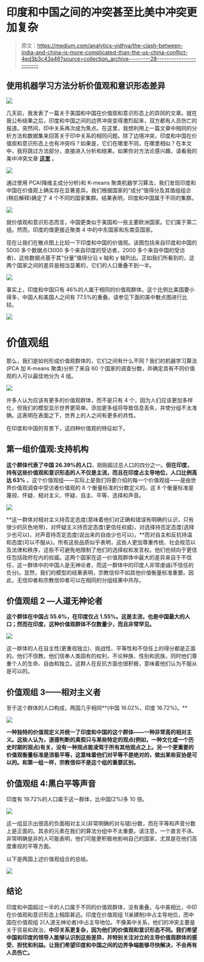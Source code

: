 # 印度和中国之间的冲突甚至比美中冲突更加复杂

> 原文：<https://medium.com/analytics-vidhya/the-clash-between-india-and-china-is-more-complicated-than-the-us-china-conflict-4ed3b3c43a46?source=collection_archive---------28----------------------->

## 使用机器学习方法分析价值观和意识形态差异

![](img/3d4a63876eac5f019ef554b289033344.png)

几天前，我发表了一篇关于美国和中国在价值观和意识形态上的异同的文章。就在我公布结果之后，印度和中国之间的边界冲突变得激烈起来，双方都有人员伤亡的报道。突然间，印中关系再次成为焦点。在这里，我想利用上一篇文章中相同的分析方法和数据集来回答关于印中关系的相同问题。除了边境冲突，印度和中国在价值观和意识形态上也有冲突吗？如果是，它们在哪里不同，在哪里相似？在本文中，我将跳过方法部分，直接进入分析和结果。如果你对方法论感兴趣，请看我的美中冲突文章 [**这里**](/@ericfoundry/did-people-who-see-things-in-black-and-white-caused-the-us-china-conflict-c9cb1a68cdbd) 。

![](img/6d61a3e30570e60963aefe03022e6c11.png)

通过使用 PCA(降维主成分分析)和 K-means 聚类机器学习算法，我们发现印度和中国在价值观上确实存在显著差异。我们根据国家的“成分”值得分及其值组组合(稍后解释)确定了 4 个不同的国家集群。结果表明，印度和中国属于不同的集群。

![](img/2ae4a7deda2b4718375395ee54cfe889.png)

就价值观和意识形态而言，中国更类似于美国和一些主要欧洲国家。它们属于第二组。然而，印度的值更接近聚类 4 中的中东国家和东南亚国家。

现在让我们在散点图上比较一下印度和中国的价值观。该图包括来自印度和中国的 5000 多个数据点(3000 多个来自印度的受访者，2000 多个来自中国的受访者)，这些数据点基于其“分量”值得分沿 x 轴和 y 轴列出。正如我们所看到的，这两个国家之间的差异是相当显著的，它们的人口重叠不到一半。

![](img/5b22840370796399315c8dd788824fb9.png)

事实上，印度和中国只有 46%的人属于相同的价值观群体。这个比例比美国要小得多，中国人和美国人之间有 77.5%的重叠。请参见下面的美中散点图进行比较。

![](img/e9c6dcbcb21d6463baa0a7237a5ee741.png)

# 价值观组

那么，我们是如何形成价值观群体的，它们之间有什么不同？我们的机器学习算法(PCA 加 K-means 聚类)分析了来自 60 个国家的调查分数，并确定具有不同价值观的人可以最佳地分为 4 组。

![](img/5b1ecb6a17c6d48c8ae8156481f68ae0.png)

许多人认为应该有更多的价值观群体，而不是只有 4 个，因为人们应该更加多样化，但我们的模型显示世界更简单。添加更多组将导致信息丢失，并使分组不太准确。这表明在表面之下，世界上的人之间有更多的共性。

在印度和中国的背景下，这四种价值观的特征如下。

## **第一组价值观:支持机构**

**这个群体代表了中国 26.39%的人口**，刚刚超过总人口的四分之一。**但在印度，持有这些价值观和意识形态的人不仅是主流，而且在印度占主导地位，人口比例高达 63%** 。这个价值观组——实际上是我们将要介绍的每一个价值观组——是由世界价值观调查中受访者价值观的 8 个衡量标准的分数定义的。这 8 个衡量标准是蔑视、怀疑、相对主义、怀疑、自主、平等、选择和声音。

![](img/63de8809b4f0faea5a8081687bd399bb.png)

**这一群体对相对主义持否定态度(意味着他们对正确和错误有明确的认识，只有很少的灰色地带)，对怀疑主义持否定态度(更信任权威)，对选择持否定态度(选择少也可以)，对声音持否定态度(说出来的自由少也可以)，**而对自主和反抗持温和态度(可以不服从)。所有这些品质似乎表明，这些人更加尊重传统、社会规范以及法律和秩序，这些不可避免地限制了他们的选择权和发言权。他们也倾向于更信任包括政府在内的权威。这两个国家在这一价值观群体中最大的差异来自于不信任，这一群体中的中国人是无神论者，而这一群体中的印度人非常虔诚(不信任的负分)。显然，我们的模型的结果表明，宗教信仰不如其他价值衡量标准重要。因此，无信仰者和宗教信仰者可以在相同的分组结果中共存。

## **价值观组 2 —人道无神论者**

**这个群体在中国占 55.6%，在印度仅占 1.55%。这是主流，也是中国最大的人口；然而在印度，这种价值观群体不仅数量少，而且非常罕见。**

![](img/39df0f3d2df3466c6841011f1464419f.png)

这一群体的人在自主性(更重视独立)、挑战性、平等性和不信任上的得分都是正面的。他们不信教，他们信奉人类固有的权利，不论种族、性别和民族，同时他们尊重个人的生命、自由和独立。这群人在反抗方面也很积极，意味着他们认为不服从是可以的。

## **价值观组 3——相对主义者**

至于这个群体的人口构成，两国几乎相同**(中国 16.02%，印度 16.72%)。**

![](img/d26653265f8a586be54d3f87a95e5fe3.png)

**一种独特的价值观定义并统一了印度和中国的这个群体——一种非常高的相对主义。这些人认为，道德判断的真假只与某些特定的观点(例如，一种文化或一个历史时期的观点)有关，没有一种观点能凌驾于所有其他观点之上。另一个更重要的价值观衡量标准是消极平等，这意味着他们对平等不是绝对的，做出某些妥协是可以的。和第一组一样，宗教信仰不是这个组的重要区别。**

## **价值观组 4:黑白平等声音**

印度有 19.72%的人口属于这一群体，比中国(2%)多 10 倍。

![](img/4f11ea564daa9c3552b2cf335def12b8.png)

这一组显示出很高的负面相对主义(非常明确的对与错)分数，而在平等和声音分数上是正面的。其余的元素在我们的算法分组中不太重要。请注意，一个直言不讳、非常明确是非的人可能表明，他们可能更积极地影响自己的国家，尤其是在他们高度重视的平等方面。

以下是两国上述价值观组合的总结。

![](img/c8959b4a8615aa275040377dbe0fdefd.png)

## **结论**

印度和中国超过一半的人口属于不同的价值观群体，没有重叠。与中美相比，中印在价值观和意识形态上相距甚远。印度在价值观组 1(亲建制)中占主导地位，而中国在价值观组 2(人道无神论者)中占主导地位。不像美中关系，他们的冲突主要是关于贸易和政治，**中印关系更复杂，因为他们的价值观和意识形态不同。我们希望中国和印度的领导人能够认识到这些差异，并特别关注对立的主导价值观群体的感受、担忧和利益。让我们希望印度和中国之间的边界争端能够尽快解决，不会再有人员伤亡。**